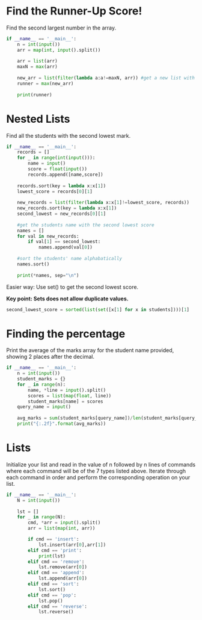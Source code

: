 # Find the Runner-Up Score!
Find the second largest number in the array.
```py
if __name__ == '__main__':
    n = int(input())
    arr = map(int, input().split())
    
    arr = list(arr)
    maxN = max(arr)
    
    new_arr = list(filter(lambda a:a!=maxN, arr)) #get a new list with no max value in arr
    runner = max(new_arr)
    
    print(runner)
```

# Nested Lists
Find all the students with the second lowest mark.
```py
if __name__ == '__main__':
    records = []
    for _ in range(int(input())):
        name = input()
        score = float(input())        
        records.append([name,score])
    
    records.sort(key = lambda x:x[1])
    lowest_score = records[0][1]
    
    new_records = list(filter(lambda x:x[1]!=lowest_score, records)) 
    new_records.sort(key = lambda x:x[1])
    second_lowest = new_records[0][1]
    
    #get the students name with the second lowest score
    names = []
    for val in new_records:
        if val[1] == second_lowest:
            names.append(val[0])
            
    #sort the students' name alphabatically
    names.sort()
    
    print(*names, sep="\n")  
```

Easier way: Use set() to get the second lowest score.

**Key point: Sets does not allow duplicate values.**
```py
second_lowest_score = sorted(list(set([x[1] for x in students])))[1]
```

# Finding the percentage
Print the average of the marks array for the student name provided, showing 2 places after the decimal.
```py
if __name__ == '__main__':
    n = int(input())
    student_marks = {}
    for _ in range(n):
        name, *line = input().split()
        scores = list(map(float, line))
        student_marks[name] = scores
    query_name = input()
    
    avg_marks = sum(student_marks[query_name])/len(student_marks[query_name])
    print("{:.2f}".format(avg_marks))
```

# Lists
Initialize your list and read in the value of n followed by n lines of commands where each command will be of the 7 types listed above. 
Iterate through each command in order and perform the corresponding operation on your list.
```py
if __name__ == '__main__':
    N = int(input())
    
    lst = []
    for _ in range(N):
        cmd, *arr = input().split()
        arr = list(map(int, arr))

        if cmd == 'insert':
            lst.insert(arr[0],arr[1]) 
        elif cmd == 'print':
            print(lst)
        elif cmd == 'remove':
            lst.remove(arr[0])
        elif cmd == 'append':
            lst.append(arr[0])
        elif cmd == 'sort':
            lst.sort()
        elif cmd == 'pop':
            lst.pop()
        elif cmd == 'reverse':
            lst.reverse()
```
